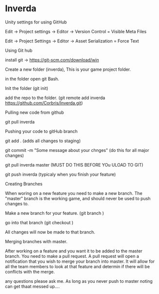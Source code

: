 # Inverda


Unity settings for using GitHub

  Edit -> Project settings -> Editor -> Version Control = Visible Meta Files
  
  Edit -> Project Settings -> Editor -> Asset Serialization = Force Text
  
Using Git hub

  install git -> https://git-scm.com/download/win
  
  Create a new folder (inverda), This is your game project folder.
  
  in the folder open git Bash.
  
  Init the folder (git init)
  
  add the repo to the folder. (git remote add inverda https://github.com/Corbris/Inverda.git)
  
  
Pulling new code from github

  git pull inverda <branch name>
  
  
Pushing your code to gitHub branch

  git add . (adds all changes to staging)
  
  git commit -m "Some message about your chnges" (do this for all major changes)
  
  git pull inverda master (MUST DO THIS BEFORE YOu ULOAD TO GIT)
  
  git push inverda <branch name> (typicaly when you finish your feature)
  
Creating Branches

  When woring on a new feature you need to make a new branch. The "master" branch is the working game, and should never be used to push changes to. 
  
  Make a new branch for your feature. (git branch <branch name>)
  
  go into that branch (git checkout <branch>)
  
  All changes will now be made to that branch.
  
  
Merging branches with master.

  After working on a feature and you want it to be added to the master branch. You need to make a pull request. A pull request will open a notification that you wish to merge your branch into master. It will allow for all the team members to look at that feature and determin if there will be conflicts with the merge.
  
  
any questions please ask me. As long as you never push to master noting can get thaat messed up....
